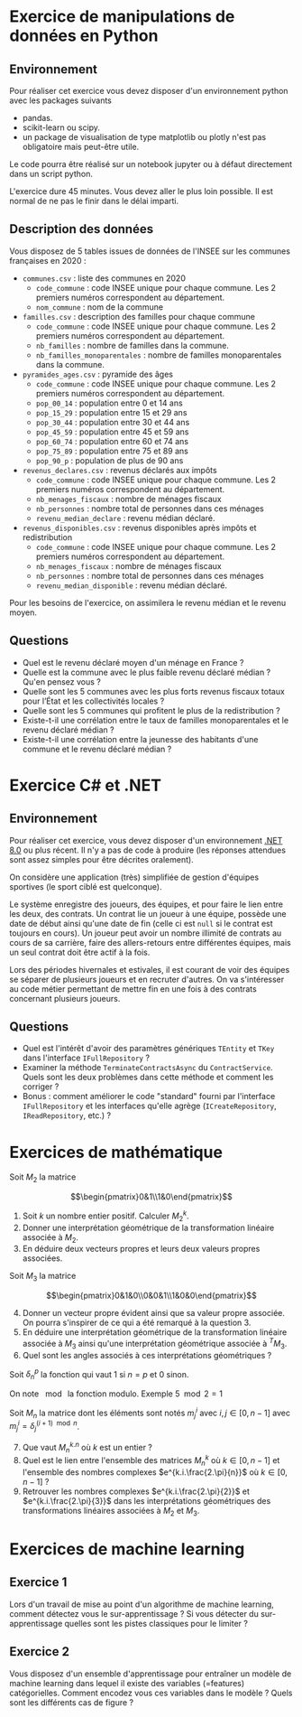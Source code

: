 # Exercice de manipulations de données en Python

## Environnement
Pour réaliser cet exercice vous devez disposer d'un environnement python avec les packages suivants
* pandas.
* scikit-learn ou scipy.
* un package de visualisation de type matplotlib ou plotly n'est pas obligatoire mais peut-être utile.

Le code pourra être réalisé sur un notebook jupyter ou à défaut directement dans un script python.

L'exercice dure 45 minutes. Vous devez aller le plus loin possible. Il est normal de ne pas le finir dans le délai imparti. 

## Description des données
Vous disposez de 5 tables issues de données de l'INSEE sur les communes françaises en 2020 :
* `communes.csv` : liste des communes en 2020
    * `code_commune` : code INSEE unique pour chaque commune. Les 2 premiers numéros correspondent au département.
    * `nom_commune` : nom de la commune
* `familles.csv` : description des familles pour chaque commune
    * `code_commune` : code INSEE unique pour chaque commune. Les 2 premiers numéros correspondent au département.
    * `nb_familles` : nombre de familles dans la commune.
    * `nb_familles_monoparentales` : nombre de familles monoparentales dans la commune.
* `pyramides_ages.csv` : pyramide des âges
    * `code_commune` : code INSEE unique pour chaque commune. Les 2 premiers numéros correspondent au département.
    * `pop_00_14` : population entre 0 et 14 ans
    * `pop_15_29` : population entre 15 et 29 ans
    * `pop_30_44` : population entre 30 et 44 ans
    * `pop_45_59` : population entre 45 et 59 ans
    * `pop_60_74` : population entre 60 et 74 ans
    * `pop_75_89` : population entre 75 et 89 ans
    * `pop_90_p` : population de plus de 90 ans
* `revenus_declares.csv` : revenus déclarés aux impôts
    * `code_commune` : code INSEE unique pour chaque commune. Les 2 premiers numéros correspondent au département. 
    * `nb_menages_fiscaux` : nombre de ménages fiscaux
    * `nb_personnes` : nombre total de personnes dans ces ménages
    * `revenu_median_declare` : revenu médian déclaré.
* `revenus_disponibles.csv` : revenus disponibles après impôts et redistribution
    * `code_commune` : code INSEE unique pour chaque commune. Les 2 premiers numéros correspondent au département. 
    * `nb_menages_fiscaux` : nombre de ménages fiscaux
    * `nb_personnes` : nombre total de personnes dans ces ménages
    * `revenu_median_disponible` : revenu médian déclaré.

Pour les besoins de l'exercice, on assimilera le revenu médian et le revenu moyen. 

## Questions
* Quel est le revenu déclaré moyen d'un ménage en France ?
* Quelle est la commune avec le plus faible revenu déclaré médian ? Qu'en pensez vous ?
* Quelle sont les 5 communes avec les plus forts revenus fiscaux totaux pour l’État et les collectivités locales ? 
* Quelle sont les 5 communes qui profitent le plus de la redistribution ?
* Existe-t-il une corrélation entre le taux de familles monoparentales et le revenu déclaré médian ?
* Existe-t-il une corrélation entre la jeunesse des habitants d'une commune et le revenu déclaré médian ?

# Exercice C# et .NET

## Environnement

Pour réaliser cet exercice, vous devez disposer d'un environnement [.NET 8.0](https://dotnet.microsoft.com/en-us/download/dotnet/8.0) ou plus récent.
Il n'y a pas de code à produire (les réponses attendues sont assez simples pour être décrites oralement).

On considère une application (très) simplifiée de gestion d'équipes sportives (le sport ciblé est quelconque).

Le système enregistre des joueurs, des équipes, et pour faire le lien entre les deux, des contrats.
Un contrat lie un joueur à une équipe, possède une date de début ainsi qu'une date de fin (celle ci est `null` si le contrat est toujours en cours).
Un joueur peut avoir un nombre illimité de contrats au cours de sa carrière, faire des allers-retours entre différentes équipes, mais un seul contrat doit être actif à la fois.

Lors des périodes hivernales et estivales, il est courant de voir des équipes se séparer de plusieurs joueurs et en recruter d'autres.
On va s'intéresser au code métier permettant de mettre fin en une fois à des contrats concernant plusieurs joueurs.

## Questions

* Quel est l'intérêt d'avoir des paramètres génériques `TEntity` et `TKey` dans l'interface `IFullRepository` ?
* Examiner la méthode `TerminateContractsAsync` du `ContractService`. Quels sont les deux problèmes dans cette méthode et comment les corriger ?
* Bonus : comment améliorer le code "standard" fourni par l'interface `IFullRepository` et les interfaces qu'elle agrège (`ICreateRepository`, `IReadRepository`, etc.) ?

# Exercices de mathématique

Soit $M_2$ la matrice
```math
\begin{pmatrix}0&1\\1&0\end{pmatrix}
```

1. Soit $k$ un nombre entier positif. Calculer $M_2^k$.
2. Donner une interprétation géométrique de la transformation linéaire associée à $M_2$.
3. En déduire deux vecteurs propres et leurs deux valeurs propres associées.

Soit $M_3$ la matrice
```math
\begin{pmatrix}0&1&0\\0&0&1\\1&0&0\end{pmatrix}
```

4. Donner un vecteur propre évident ainsi que sa valeur propre associée. On pourra s'inspirer de ce qui a été remarqué à la question 3.
5. En déduire une interprétation géométrique de la transformation linéaire associée à $M_3$ ainsi qu'une interprétation géométrique associée à $^TM_3$.
7. Quel sont les angles associés à ces interprétations géométriques ?

Soit $\delta_n^p$ la fonction qui vaut 1 si $n=p$ et 0 sinon.

On note $\mod{}$ la fonction modulo. Exemple $5\mod{2}=1$

Soit $M_n$ la matrice dont les éléments sont notés $m^i_j$ avec $i,j \in \left[0,n-1\right]$ avec $m^i_j = \delta^{\left(i+1\right)\mod{n}}_j$.

7. Que vaut $M_n^{k.n}$ où $k$ est un entier ?
8. Quel est le lien entre l'ensemble des matrices $M_n^k$ où $k \in \left[0,n-1\right]$ et l'ensemble des nombres complexes $e^{k.i.\frac{2.\pi}{n}}$ où $k \in \left[0,n-1\right]$ ?
9. Retrouver les nombres complexes $e^{k.i.\frac{2.\pi}{2}}$ et $e^{k.i.\frac{2.\pi}{3}}$ dans les interprétations géométriques des transformations linéaires associées à $M_2$ et $M_3$.

# Exercices de machine learning
## Exercice 1
Lors d'un travail de mise au point d'un algorithme de machine learning, comment détectez vous le sur-apprentissage ? Si vous détecter du sur-apprentissage quelles sont les pistes classiques pour le limiter ?
## Exercice 2
Vous disposez d'un ensemble d'apprentissage pour entraîner un modèle de machine learning dans lequel il existe des variables (=features) catégorielles. Comment encodez vous ces variables dans le modèle ? Quels sont les différents cas de figure ?
